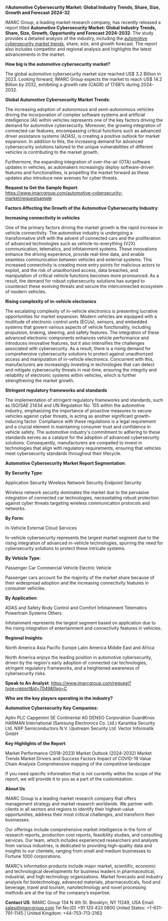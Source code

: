 #**Automotive Cybersecurity Market: Global Industry Trends, Share, Size, Growth and Forecast 2024-32**

IMARC Group, a leading market research company, has recently released a report titled **Automotive Cybersecurity Market: Global Industry Trends, Share, Size, Growth, Opportunity and Forecast 2024-2032**. The study provides a detailed analysis of the industry, including the [automotive cybersecurity market trends](https://www.imarcgroup.com/automotive-cybersecurity-market), share, size, and growth forecast. The report also includes competitor and regional analysis and highlights the latest advancements in the market.


**How big is the automotive cybersecurity market?**

The global automotive cybersecurity market size reached US$ 3.2 Billion in 2023. Looking forward, IMARC Group expects the market to reach US$ 14.2 Billion by 2032, exhibiting a growth rate (CAGR) of 17.68% during 2024-2032.

**Global Automotive Cybersecurity Market Trends**:

The increasing adoption of autonomous and semi-autonomous vehicles driving the incorporation of complex software systems and artificial intelligence (AI) within vehicles represents one of the key factors driving the demand for automotive cybersecurity. Moreover, the growing integration of connected car features, encompassing critical functions such as advanced driver assistance systems (ADAS), is creating a positive outlook for market expansion. In addition to this, the increasing demand for advanced cybersecurity solutions tailored to the unique vulnerabilities of different vehicles is contributing to the market growth.

Furthermore, the expanding integration of over-the-air (OTA) software updates in vehicles, as automakers increasingly deploy software-driven features and functionalities, is propelling the market forward as these updates also introduce new avenues for cyber threats.

**Request to Get the Sample Report**: https://www.imarcgroup.com/automotive-cybersecurity-market/requestsample

**Factors Affecting the Growth of the Automotive Cybersecurity Industry**:

**Increasing connectivity in vehicles**

One of the primary factors driving the market growth is the rapid increase in vehicle connectivity. The automotive industry is undergoing a transformative shift with the advent of connected cars and the proliferation of advanced technologies such as vehicle-to-everything (V2X) communication, telematics, and infotainment systems. These innovations enhance the driving experience, provide real-time data, and enable seamless communication between vehicles and external systems. This increased connectivity is creating more entry points for malicious actors to exploit, and the risk of unauthorized access, data breaches, and manipulation of critical vehicle functions becomes more pronounced. As a result, the demand for robust cybersecurity solutions has surged to counteract these evolving threats and secure the interconnected ecosystem of modern vehicles.

**Rising complexity of in-vehicle electronics**

The escalating complexity of in-vehicle electronics is presenting lucrative opportunities for market expansion. Modern vehicles are equipped with a multitude of electronic control units (ECUs), sensors, and embedded systems that govern various aspects of vehicle functionality, including propulsion, braking, steering, and safety features. The integration of these advanced electronic components enhances vehicle performance and introduces innovative features, but it also intensifies the challenges associated with cybersecurity. As a result, there is a rising demand for comprehensive cybersecurity solutions to protect against unauthorized access and manipulation of in-vehicle electronics. Concurrent with this, manufacturers are increasingly investing in technologies that can detect and mitigate cybersecurity threats in real-time, ensuring the integrity and reliability of electronic systems within vehicles, which is further strengthening the market growth.

**Stringent regulatory frameworks and standards**

The implementation of stringent regulatory frameworks and standards, such as ISO/SAE 21434 and UN Regulation No. 155 within the automotive industry, emphasizing the importance of proactive measures to secure vehicles against cyber threats, is acting as another significant growth-inducing factor. Compliance with these regulations is a legal requirement and a crucial element in maintaining consumer trust and confidence in vehicle safety. The automotive industry's commitment to adhering to these standards serves as a catalyst for the adoption of advanced cybersecurity solutions. Consequently, manufacturers are compelled to invest in technologies that align with regulatory requirements, ensuring that vehicles meet cybersecurity standards throughout their lifecycle.

**Automotive Cybersecurity Market Report Segmentation**:

**By Security Type**:

Application Security
Wireless Network Security
Endpoint Security

Wireless network security dominates the market due to the pervasive integration of connected car technologies, necessitating robust protection against cyber threats targeting wireless communication protocols and networks.

**By Form**:

In-Vehicle
External Cloud Services

In-vehicle cybersecurity represents the largest market segment due to the rising integration of advanced in-vehicle technologies, spurring the need for cybersecurity solutions to protect these intricate systems.

**By Vehicle Type**:

Passenger Car
Commercial Vehicle
Electric Vehicle

Passenger cars account for the majority of the market share because of their widespread adoption and the increasing connectivity features in consumer vehicles.

**By Application**:

ADAS and Safety
Body Control and Comfort
Infotainment
Telematics
Powertrain Systems
Others

Infotainment represents the largest segment based on application due to the rising integration of entertainment and connectivity features in vehicles.

**Regional Insights**:

North America
Asia Pacific
Europe
Latin America
Middle East and Africa

North America enjoys the leading position in automotive cybersecurity, driven by the region's early adoption of connected car technologies, stringent regulatory frameworks, and a heightened awareness of cybersecurity risks.

**Speak to An Analyst**: https://www.imarcgroup.com/request?type=report&id=7049&flag=C

**Who are the key players operating in the industry?**

**Automotive Cybersecurity Key Companies:** 

Aptiv PLC
Capgemini SE
Continental AG
DENSO Corporation
GuardKnox
HARMAN International (Samsung Electronics Co. Ltd.)
Karamba Security Ltd.
NXP Semiconductors N.V.
Upstream Security Ltd.
Vector Informatik GmbH

**Key Highlights of the Report**:

Market Performance (2018-2023)
Market Outlook (2024-2032)
Market Trends
Market Drivers and Success Factors
Impact of COVID-19
Value Chain Analysis
Comprehensive mapping of the competitive landscape

If you need specific information that is not currently within the scope of the report, we will provide it to you as a part of the customization.

**About Us**                                    

IMARC Group is a leading market research company that offers management strategy and market research worldwide. We partner with clients in all sectors and regions to identify their highest-value opportunities, address their most critical challenges, and transform their businesses.

Our offerings include comprehensive market intelligence in the form of research reports, production cost reports, feasibility studies, and consulting services. Our team, which includes experienced researchers and analysts from various industries, is dedicated to providing high-quality data and insights to our clientele, ranging from small and medium businesses to Fortune 1000 corporations.

IMARC’s information products include major market, scientific, economic and technological developments for business leaders in pharmaceutical, industrial, and high technology organizations. Market forecasts and industry analysis for biotechnology, advanced materials, pharmaceuticals, food and beverage, travel and tourism, nanotechnology and novel processing methods are at the top of the company’s expertise.

**Contact US**:
IMARC Group
134 N 4th St. Brooklyn, NY 11249, USA
Email: sales@imarcgroup.com
Tel No:(D) +91 120 433 0800
United States: +1-631-791-1145 | United Kingdom: +44-753-713-2163
